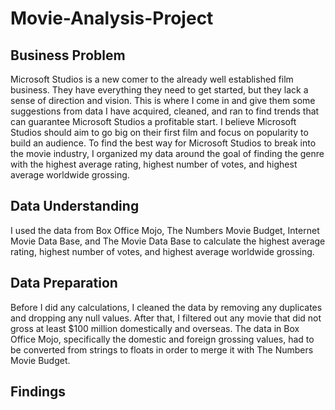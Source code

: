 # Movie-Analysis-Project 


## Business Problem 

Microsoft Studios is a new comer to the already well established film business. They have everything they need to get started, but they lack a sense of direction and vision. This is where I come in and give them some suggestions from data I have acquired, cleaned, and ran to find trends that can guarantee Microsoft Studios a profitable start. I believe Microsoft Studios should aim to go big on their first film and focus on popularity to build an audience. To find the best way for Microsoft Studios to break into the movie industry, I organized my data around the goal of finding the genre with the highest average rating, highest number of votes, and highest average worldwide grossing. 
## Data Understanding

I used the data from Box Office Mojo, The Numbers Movie Budget, Internet Movie Data Base, and The Movie Data Base to calculate the highest average rating, highest number of votes, and highest average worldwide grossing. 
## Data Preparation

Before I did any calculations, I cleaned the data by removing any duplicates and dropping any null values. After that, I filtered out any movie that did not gross at least $100 million domestically and overseas. The data in Box Office Mojo, specifically the domestic and foreign grossing values, had to be converted from strings to floats in order to merge it with The Numbers Movie Budget. 
## Findings

